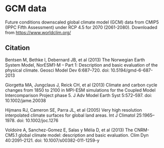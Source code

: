 # GCM data

Future conditions downscaled global climate model (GCM) data from CMIP5 (IPPC Fifth Assessment) under RCP 4.5 for 2070 (2061-2080). Downloaded from https://www.worldclim.org/

## Citation


Bentsen M, Bethke I, Debernard JB, et al (2013) The Norwegian Earth System Model, NorESM1-M – Part 1: Description and basic evaluation of the physical climate. Geosci Model Dev 6:687–720. doi: 10.5194/gmd-6-687-2013

Giorgetta MA, Jungclaus J, Reick CH, et al (2013) Climate and carbon cycle changes from 1850 to 2100 in MPI-ESM simulations for the Coupled Model Intercomparison Project phase 5. J Adv Model Earth Syst 5:572–597. doi: 10.1002/jame.20038

Hijmans RJ, Cameron SE, Parra JL, et al (2005) Very high resolution interpolated climate surfaces for global land areas. Int J Climatol 25:1965–1978. doi: 10.1002/joc.1276

Voldoire A, Sanchez-Gomez E, Salas y Mélia D, et al (2013) The CNRM-CM5.1 global climate model: description and basic evaluation. Clim Dyn 40:2091–2121. doi: 10.1007/s00382-011-1259-y